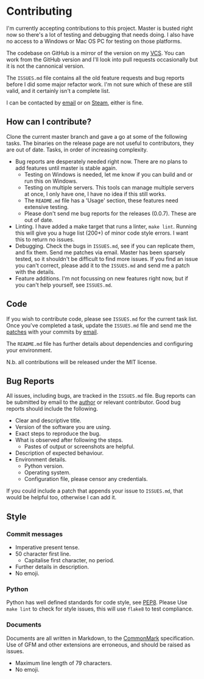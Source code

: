 Contributing
============

I'm currently accepting contributions to this project. Master is busted right 
now so there's a lot of testing and debugging that needs doing. I also have no
access to a Windows or Mac OS PC for testing on those platforms.

The codebase on GitHub is a mirror of the version on my 
[VCS](https://git.th3-z.xyz/kf2-magicked-admin). You can work from
the GitHub version and I'll look into pull requests occasionally but it is not 
the cannonical version.

The `ISSUES.md` file contains all the old feature requests and bug reports
before I did some major refactor work. I'm not sure which of these are still
valid, and it certainly isn't a complete list.

I can be contacted by [email](mailto:the_z@znel.org) or on
[Steam](https://steamcommunity.com/id/th3-z), either is fine.

How can I contribute?
---------------------

Clone the current master branch and gave a go at some of the following tasks.
The binaries on the release page are not useful to contributors, they are out
of date. Tasks, in order of increasing complexity.

- Bug reports are desperately needed right now. There are no plans to add
features until master is stable again. 
    * Testing on Windows is needed, let me know if you can build and  or run 
    this on Windows.
    * Testing on multiple servers. This tools can manage multiple servers at
    once, I only have one, I have no idea if this still works.
    * The `README.md` file has a 'Usage' section, these features need extensive
    testing.
    * Please don't send me bug reports for the releases (0.0.7). These are out
    of date.
- Linting. I have added a make target that runs a linter, `make lint`. Running 
this will give you a huge list (200+) of minor code style errors. I want this 
to return no issues.
- Debugging. Check the bugs in `ISSUES.md`, see if you can replicate them, and
fix them. Send me patches via email. Master has been sparsely tested, so it
shouldn't be difficult to find more issues. If you find an issue you can't
correct, please add it to the `ISSUES.md` and send me a patch with the details.
- Feature additions. I'm not focussing on new features right now, but if you 
can't help yourself, see `ISSUES.md`.

Code
----

If you wish to contribute code, please see `ISSUES.md` for the current task
list. Once you've completed a task, update the `ISSUES.md` file and send me the 
[patches](https://git-scm.com/docs/git-format-patch) with your commits by 
[email](mailto:the\_z@znel.org).

The `README.md` file has further details about dependencies and configuring
your environment.

N.b. all contributions will be released under the MIT license.

Bug Reports
-----------

All issues, including bugs, are tracked in the `ISSUES.md` file. Bug reports
can be submitted by email to the [author](mailto:the\_z@znel.org) or relevant 
contributor. Good bug reports should include the following.

* Clear and descriptive title.
* Version of the software you are using.
* Exact steps to reproduce the bug.
* What is observed after following the steps.
    - Pastes of output or screenshots are helpful.
* Description of expected behaviour.
* Environment details.
    - Python version.
    - Operating system.
    - Configuration file, please censor any credentials.

If you could include a patch that appends your issue to `ISSUES.md`, that would
be helpful too, otherwise I can add it.

Style
-----

### Commit messages
* Imperative present tense.
* 50 character first line.
    - Capitalise first character, no period.
* Further details in description.
* No emoji.

### Python
Python has well defined standards for code style, 
see [PEP8](https://www.python.org/dev/peps/pep-0008/). Please Use `make lint` 
to check for style issues, this will use `flake8` to test compliance.

### Documents
Documents are all written in Markdown, to the 
[CommonMark](https://spec.commonmark.org/current/) specification. Use of GFM
and other extensions are erroneous, and should be raised as issues.

* Maximum line length of 79 characters.
* No emoji.

